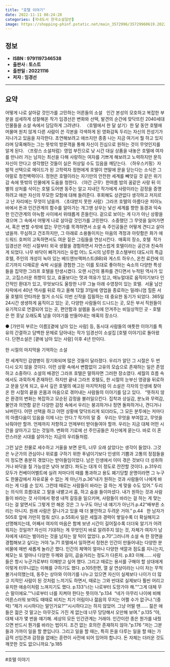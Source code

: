 ```yaml
---
title: "호텔 이야기"
date: 2022-11-11 08:24:28
categories: [국내도서 한국소설일반]
image: https://shopping-phinf.pstatic.net/main_3572996/35729960619.20221109154721.jpg
---
```


## **정보**

- **ISBN : 9791197346538**
- **출판사 : 토스트**
- **출판일 : 20221116**
- **저자 : 임경선**

------



## **요약**

어떻게 나로 살아갈 것인가를 고민하는 어른들의 소설ﾠ인간 본성의 모호하고 복잡한 부분을 섬세하게 성찰해온 작가 임경선은 변화와 선택, 발견의 순간에 맞닥뜨린 2040세대 인물들을 소설 속에서 담담하게 그려낸다.   〈호텔에서 한 달 살기〉한 달 동안 호텔에 머물며 원치 않게 다른 사람이 쓴 각본을 각색하게 된 영화감독 두리는 자신의 전성기가 지나가고 있음을 자각한다. 초연해보려고 애쓰지만 종종 나는 지금 여기서 뭘 하고 있지라며 당혹해하는 그는 뜻밖의 방문객을 통해 자신이 진심으로 원하는 것이 무엇인지를 알게 된다. 〈프랑스 소설처럼〉영업 부진으로 낮 시간 대실 상품을 내놓은 호텔에 여자를 만나러 가는 남자는 최선을 다해 사랑하는 여자를 기쁘게 해보려고 노력하지만 문득 자신이 안다고 생각했던 것들이 실은 허상일 수도 있음을 깨닫는다. 〈하우스키핑〉자발적 선택으로 메이드가 된 고학력자 정현에게 호텔이 연말에 문을 닫는다는 소식은 그야말로 청천벽력이다. 정현은 호텔이라는 자기만의 안전한 세계를 빼앗길 것 같은 위기감 속에 뜻밖의 인물에게 도움을 청한다. 〈야간 근무〉한여름 밤의 꿈같은 사랑 뒤 이별의 상처를 삭이는 호텔 도어맨 동주는 알고 지내던 작가에게 사랑이라는 감정을 증명하려고 애쓴 자신의 무모한 모험에 대해 들려준다. 후회해도 상관없다 생각하고 저지르고 난 자리에는 무엇이 남을까. 〈초대받지 못한 사람〉그라프 호텔의 아름다운 피아노바에서 돈과 인간관계의 함수를 알아가는 개그맨 상우는  낯선 세계를 향한 동경과 익숙한 인간관계의 아늑함 사이에서 위태롭게 흔들린다. 겉으로 보이는 게 다가 아닌 상황을 겪으며 그 속에서 어떻게 나로 살아갈 것인가를 고민한다.  소중했던 그 무엇을 잃어가면서, 혹은 변할 수밖에 없는 무언가를 목격하면서 소설 속 주인공들은 어떻게 견디고 살아냈을까. 무심하고 건조하지만, 그 아래로 소용돌이치는 마음의 격정과 아릿함은 화가 에드워드 호퍼의 고독하면서도 여운 짙은 그림들을 연상시킨다.  매혹의 장소, 호텔  작가 임경선은 어린 시절부터 외국 생활을 경험하면서 자연스럽게 호텔이라는 공간과 친숙하게 되었다. 나무 바닥이 삐걱거리는 유럽 어느 도시의 남루한 호스텔부터 대도시의 특급 호텔, 주인의 개성이 녹아 있는 베드앤브랙퍼스트(BB)와 게스트 하우스, 온천 료칸에 이르기까지 다채로운 숙박 시설을 경험한 그는 이를 토대로 좋아하는 숙소의 다양한 특성들을 집약한 그라프 호텔을 탄생시켰다. 오랜 시간의 풍파를 견디면서 누적된 역사가 있고, 고집스러운 취향이 있고, 효율보다는 멋과 여유가 있고, 매뉴얼대로 움직이기보다 인간적인 환대가 있고, 무엇보다도 울창한 나무 그늘 아래 수영장이 있는 호텔.  서울 남산 자락에서 40년 역사를 뒤로 하고 올해 12월 31일에 영업을 종료하는 밀레니엄 힐튼 서울 호텔의 안타까운 철거 소식도 이번 신작을 집필하는 데 중요한 동기가 되었다. 365일 24시간 생생하게 움직이고 있는 곳, 다양한 사람들이 드나드는 곳, 모든 부서 직원들이 유기적으로 연결되어 있는 곳, 편안함과 설렘을 동시에 안겨주는 비일상적인 곳 - 호텔은 먼 훗날 오래도록 남을 이야기를 만들어내는 매혹의 장소다.

● [가만히 부르는 이름][곁에 남아 있는 사람] 등, 동시대 사람들의 애틋한 이야기를 특유의 간결하고 담백한 문체로 담아내는 작가 임경선이 소설집 [호텔 이야기]로 돌아왔다. 단편소설은 [곁에 남아 있는 사람] 이후 4년 만이다. 

한 시절의 마지막을 기억하는 소설

전 세계적인 감염병이 장기화되며 많은 것들이 달라졌다. 우리가 알던 그 시절은 두 번 다시 오지 않을 것이다. 이런 상황 속에서 변함없이 고유의 모습으로 존재하는 일은 존엄하고 소중하다. 소설의 배경인 그라프 호텔은 말하자면 그러한 장소였다. 세월의 흐름 속에서도 과묵하게 존재하던. 하지만 끝내 그라프 호텔도, 한 시절의 눈부신 영광을 뒤로하고 문을 닫게 되고, 유서 깊은 호텔의 예고된 마지막처럼 이 소설은 각자의 인생에 찾아온 한 시절의 끝을 온몸과 마음으로 겪어내는 사람들의 이야기를 담고 있다. 
 
“뜻하지 않은 환경의 변화는 복잡하고 모순된 감정을 불러일으킨다. 집착과 상실감, 분노와 무력감, 불안과 의연함 같은 다양한 감정 속에서 우리는 붕괴하거나 정면 돌파하거나, 견디거나 놔버린다. 어떤 선택을 하고 어떤 상황에 맞닥뜨리게 되더라도, 그 모든 분투에는 저마다의 아름다움이 있음을 이제 나는 안다.”/ 작가의 말 중
 
우리는 무엇을 부여잡고, 무엇을 놔줘야만 할까. 언제까지 저항하고 언제부터 받아들여야 할까. 우리는 지금 대체 어떤 시간을 살아가고 있는 것일까. 변화의 기로에 선 주인공들은 자신에게 묻는다. 바로 이 혼란스러운 시대를 살아가는 지금의 우리들처럼. 
 

그런 날은 찬물로 세수하고 거울을 보면 문득, 너무 오래 살았다는 생각이 들었다. 그것은 누군가의 관심이나 위로를 구하기 위한 푸념이기보다 인생의 기쁨과 고통의 정점들을 이 정도면 충분히 겪었다는 받아들임이었다. 남은 인생에서 이미 겪은 것보다 더 성취하거나 바닥을 칠 가능성은 낮아 보였다. 파도는 대개 이 정도로 잔잔할 것이다. p.31우리 모두가 컨베이어벨트에 실려 저마다의 때를 통과하고 용도 폐기당할 운명이라면 그 누구도 한물감에서 자유로울 수 없는 게 아닌가.p.36“내가 원하는 것과 사람들이 나에게 바라는 게 다를 순 있지. 그런데 때로는 사람들이 바라는 걸 하는 게 맞을 수도 있어.” 두리는 의식의 흐름대로 그 말을 내뱉고서 흡, 하고 숨을 들이마셨다. 내가 원하는 것과 사람들이 바라는 것 사이에서 평생 내적 갈등을 일으키며, 사람들이 바라는 걸 하는 게 맞는다는 걸 알면서도 그렇게 안 해온 것은 그 누구도 아닌 내 얘기가 아닌가.p.42“배부른 소리는 아니지. 원래 사람은 잘나가고 있을 때 더 불안하고 두려운 거야.” p.44   한 남자가 505호 앞에 가만히 멈춰 섰다. p.55회사 일은 세월과 경력이 쌓일수록 더 확실해지고 선명해지는데, 어째서 여자의 마음은 함께 보낸 시간이 길어질수록 더더욱 알기가 어려워지는 것일까? 자신이 기대하는 게 무엇인지 바로 알려주지 않는 것, 자체가 여자가 남자에게 내리는 벌이라는 것을 남자는 알 턱이 없었다. p.70“그러니까 소설 속 한 장면을 경험해보고 싶다는 거야.”p.71 호텔에서 일하면서 정현은 인간이 만들어내는 다양한 분비물에 매번 새롭게 놀라곤 했다. 인간의 체액이 얼마나 다양한 색깔과 점도를 지니는지, 체모는 또 얼마나 다양한 두께와 길이, 곱슬거리는 정도가 다른지. p.83 이해…… 사람들은 항시 누군가로부터 이해받고 싶어 했다. 그리고 때로는 용서를 구해야 할 상대에게 이렇게 터무니없는 이해를 구하기도 했다. p.105한편, 열 살 연상이라는 나이 차는 무척 불가사의했는데, 동주는 상아와 이야기를 나누고 있으면 자신이 실제보다 나이가 더 많고 지적인 사람이 된 것처럼 느끼기도 하면서, 때로는 그와 반대로 실제보다 훨씬 어리고 유치한 애송이처럼 느껴지기도 했다. p.133“너는 나로부터 도망가야 해.”“그게 대체 무슨 말이에요.”“나로부터 너를 지켜야 한다는 뜻이야.”p.134  “네가 아무리 나이에 비해 어른스러워 보여도 때때로 비치는 치기 어림이나 젊음의 무지는 어쩔 수가 없구나.”(중략) “제가 시시하다는 말인가요?”“시시하다고는 하지 않았어. 그냥 어떨 땐…… 젊은 애들은 젊은 것 말고는 아무것도 가진 게 없는데 너무 당당해서 오만해 보여.” p.135 “야, 대체 내가 몇 번을 얘기해. 세상의 모든 인간관계는 거래야. 인간이란 종은 뭔가를 내줬으면 반드시 뭔가를 바라는 법이지. 조건 없는 호의란 존재하지 않아.”p.176 “저는 그분들과 가까이 일을 할 뿐입니다. 그리고 일을 할 때는, 특히 돈을 다루는 일을 할 때는 가급적 선입견과 감정을 없애는 훈련이 사전에 되어 있어야 합니다. 돈 자체는 더러운 것도 깨끗한 것도 없으니까요.”p.185

------

#호텔 이야기



